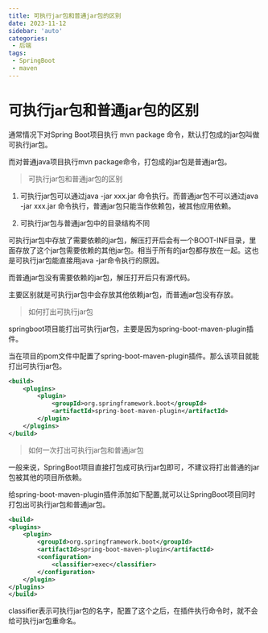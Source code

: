 ```yaml
---
title: 可执行jar包和普通jar包的区别
date: 2023-11-12
sidebar: 'auto'
categories: 
 - 后端
tags:
 - SpringBoot
 - maven
---
```


# 可执行jar包和普通jar包的区别


通常情况下对Spring Boot项目执行 mvn package 命令，默认打包成的jar包叫做可执行jar包。

而对普通java项目执行mvn package命令，打包成的jar包是普通jar包。

> 可执行jar包和普通jar包的区别

1. 可执行jar包可以通过java -jar xxx.jar 命令执行。而普通jar包不可以通过java -jar xxx.jar 命令执行，普通jar包只能当作依赖包，被其他应用依赖。

2. 可执行jar包与普通jar包中的目录结构不同

可执行jar包中存放了需要依赖的jar包，解压打开后会有一个BOOT-INF目录，里面存放了这个jar包需要依赖的其他jar包。相当于所有的jar包都存放在一起。这也是可执行jar包能直接用java -jar命令执行的原因。

而普通jar包没有需要依赖的jar包，解压打开后只有源代码。

主要区别就是可执行jar包中会存放其他依赖jar包，而普通jar包没有存放。

> 如何打出可执行jar包

springboot项目能打出可执行jar包，主要是因为spring-boot-maven-plugin插件。

当在项目的pom文件中配置了spring-boot-maven-plugin插件。那么该项目就能打出可执行jar包。

```xml
<build>
    <plugins>
        <plugin>
            <groupId>org.springframework.boot</groupId>
            <artifactId>spring-boot-maven-plugin</artifactId>
        </plugin>
    </plugins>
</build>
```

> 如何一次打出可执行jar包和普通jar包

一般来说，SpringBoot项目直接打包成可执行jar包即可，不建议将打出普通的jar包被其他的项目所依赖。

给spring-boot-maven-plugin插件添加如下配置,就可以让SpringBoot项目同时打包出可执行jar包和普通jar包。

```xml
<build>
<plugins>
    <plugin>
        <groupId>org.springframework.boot</groupId>
        <artifactId>spring-boot-maven-plugin</artifactId>
        <configuration>
            <classifier>exec</classifier>
        </configuration>
    </plugin>
</plugins>
</build>
```

classifier表示可执行jar包的名字，配置了这个之后，在插件执行命令时，就不会给可执行jar包重命名。
